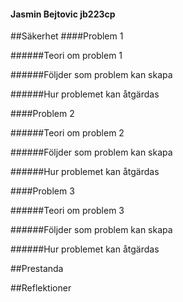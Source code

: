 #### Jasmin Bejtovic jb223cp

##Säkerhet
####Problem 1

######Teori om problem 1

######Följder som problem kan skapa

######Hur problemet kan åtgärdas

####Problem 2

######Teori om problem 2

######Följder som problem kan skapa

######Hur problemet kan åtgärdas

####Problem 3

######Teori om problem 3

######Följder som problem kan skapa

######Hur problemet kan åtgärdas

##Prestanda

##Reflektioner
